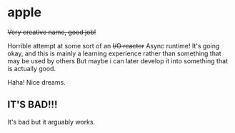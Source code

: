 # apple
~~Very creative name, good job!~~

Horrible attempt at some sort of an ~~I/O reactor~~ Async runtime!
It's going okay, and this is mainly a learning experience rather than something that may be used by others
But maybe i can later develop it into something that is actually good.

Haha! Nice dreams.

## IT'S BAD!!!
It's bad but it arguably works.


